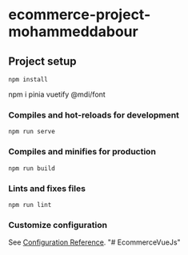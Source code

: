 # ecommerce-project-mohammeddabour


## Project setup
```
npm install
```
npm i pinia vuetify @mdi/font
### Compiles and hot-reloads for development
```
npm run serve
```

### Compiles and minifies for production
```
npm run build
```

### Lints and fixes files
```
npm run lint
```

### Customize configuration
See [Configuration Reference](https://cli.vuejs.org/config/).
"# EcommerceVueJs" 
